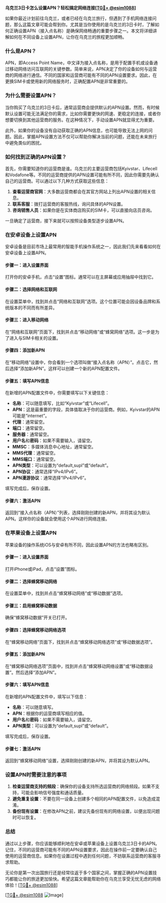 **乌克兰3日卡怎么设置APN？轻松搞定网络连接[[TG💪+ @esim1088](https://t.me/s/esim1088)]**

如果你最近计划前往乌克兰，或者已经在乌克兰旅行，但遇到了手机网络连接问题，那么这篇文章可能会帮到你。尤其是当你使用的是乌克兰的3日卡时，了解如何正确设置APN（接入点名称）是确保网络畅通的重要步骤之一。本文将详细讲解如何在不同设备上设置APN，让你在乌克兰的旅程更加顺畅。

### 什么是APN？

APN，即Access Point Name，中文译为接入点名称，是用于配置手机或设备通过移动网络访问互联网的关键参数。简单来说，APN决定了你的设备如何与运营商的网络进行通信。不同的国家和运营商可能有不同的APN设置要求。因此，在更换SIM卡或使用新的网络服务时，正确配置APN是非常重要的。

### 为什么需要设置APN？

当你购买了乌克兰的3日卡后，通常运营商会提供默认的APN设置。然而，有时候默认设置可能无法满足你的需求，比如你需要更快的网速、更稳定的连接，或者你想要切换到其他运营商的服务。在这种情况下，手动设置APN就显得尤为重要。

此外，如果你的设备没有自动获取正确的APN信息，也可能导致无法上网的问题。因此，掌握APN设置方法不仅可以帮助你解决当前的问题，还能在未来旅行中避免类似的困扰。

### 如何找到正确的APN设置？

首先，你需要知道你的运营商是谁。乌克兰的主要运营商包括Kyivstar、Lifecell和Vodafone等。不同的运营商提供的APN设置可能有所不同，因此你需要先确认自己的运营商。可以通过以下几种方式获取这些信息：

1. **查看运营商官网**：大多数运营商都会在其官方网站上列出APN设置的相关信息。
2. **联系客服**：拨打运营商的客服热线，询问具体的APN设置。
3. **咨询销售人员**：如果你是在实体商店购买的SIM卡，可以直接向店员咨询。

一旦确定了运营商，接下来就可以按照设备类型逐步设置APN。

### 在安卓设备上设置APN

安卓设备是目前市场上最常用的智能手机操作系统之一，因此我们先来看看如何在安卓设备上设置APN。

#### 步骤一：进入设置界面
打开你的安卓手机，点击“设置”图标。通常可以在主屏幕或应用抽屉中找到它。

#### 步骤二：选择网络和互联网
在设置菜单中，找到并点击“网络和互联网”选项。这个位置可能会因设备品牌和系统版本的不同而有所差异。

#### 步骤三：进入移动网络
在“网络和互联网”页面下，找到并点击“移动网络”或“蜂窝网络”选项。这一步是为了进入与SIM卡相关的设置。

#### 步骤四：添加新APN
在“移动网络”设置中，你会看到一个选项叫做“接入点名称（APN）”。点击它，然后选择“添加新APN”。这样可以创建一个新的APN配置文件。

#### 步骤五：填写APN信息
在新增的APN配置文件中，你需要填写以下关键信息：
- **名称**：可以随意填写，比如“Kyivstar”或“Lifecell”。
- **APN**：这是最重要的字段，具体值取决于你的运营商。例如，Kyivstar的APN可能是“internet”。
- **代理**：通常留空。
- **端口**：通常留空。
- **服务器**：通常留空。
- **用户名**和**密码**：如果不需要输入，请留空。
- **MMSC**：多媒体消息中心地址，通常留空。
- **MMS代理**：通常留空。
- **MMS端口**：通常留空。
- **APN类型**：可以设置为“default,supl”或“default”。
- **APN协议**：通常选择“IPv4/IPv6”。
- **APN漫游协议**：通常选择“IPv4/IPv6”。

填写完成后，保存设置。

#### 步骤六：激活APN
返回到“接入点名称（APN）”列表，选择刚刚创建的新APN，并将其设为默认APN。这样你的设备就会使用这个APN进行网络连接。

### 在苹果设备上设置APN

苹果设备的操作系统iOS与安卓有所不同，因此设置APN的方法也略有区别。

#### 步骤一：进入设置界面
打开iPhone或iPad，点击“设置”图标。

#### 步骤二：选择蜂窝移动网络
在设置菜单中，找到并点击“蜂窝移动网络”或“移动数据”选项。

#### 步骤三：启用蜂窝移动数据
确保“蜂窝移动数据”开关已打开。

#### 步骤四：选择蜂窝移动网络选项
在“蜂窝移动网络”页面下，找到并点击“蜂窝移动网络选项”或“移动数据选项”。

#### 步骤五：添加新APN
在“蜂窝移动网络选项”页面中，找到并点击“蜂窝移动网络设置”或“移动数据设置”。然后选择“添加APN”。

#### 步骤六：填写APN信息
在新增的APN配置文件中，填写以下信息：
- **名称**：可以随意填写。
- **APN**：根据你的运营商填写相应的值。
- **用户名**和**密码**：如果不需要输入，请留空。
- **APN类型**：可以设置为“default,supl”或“default”。

填写完成后，保存设置。

#### 步骤七：激活APN
返回到“蜂窝移动网络”设置，选择刚刚创建的新APN，并将其设为默认APN。

### 设置APN时需要注意的事项

1. **检查运营商支持的频段**：确保你的设备支持所选运营商的网络频段。如果不支持，可能会影响信号强度和通话质量。
2. **避免重复设置**：不要在同一设备上创建多个相同的APN配置文件，以免造成混淆。
3. **备份现有设置**：在修改APN之前，建议先备份现有的网络设置，以便出现问题时可以恢复。

### 总结

通过以上步骤，你应该能够顺利地在安卓或苹果设备上设置乌克兰3日卡的APN。记住，不同的运营商可能有不同的APN设置要求，因此在操作前一定要确认自己使用的运营商信息。如果你在设置过程中遇到任何问题，不妨联系运营商的客服寻求帮助。

无论你是第一次出国旅行还是经常往返于多个国家之间，掌握正确的APN设置技巧都能让你的旅途更加愉快。希望这篇文章能帮助你在乌克兰享受无忧无虑的网络体验！[[TG💪+ @esim1088](https://t.me/s/esim1088)]

[[TG💪+ @esim1088](https://t.me/s/esim1088) ![Image](https://i.postimg.cc/4NQfJmqS/Snipaste-2025-05-13-00-14-12.png)]